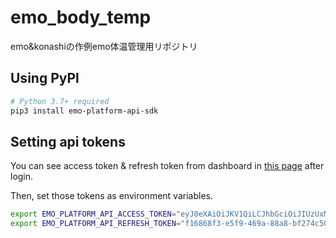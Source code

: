 # emo_body_temp
   emo&konashiの作例emo体温管理用リポジトリ
## Using PyPl
```bash
# Python 3.7+ required
pip3 install emo-platform-api-sdk
```
## Setting api tokens

You can see access token & refresh token from dashboard in [this page](https://platform-api.bocco.me/dashboard/login) after login.

Then, set those tokens as environment variables.

```bash
export EMO_PLATFORM_API_ACCESS_TOKEN="eyJ0eXAiOiJKV1QiLCJhbGciOiJIUzUxMiJ9.eyJzdWIiOiI0OGVjYTAwMC1hNTQxLTQ1OWUtOGJiMy00MmVhNjU2Njc0YjMiLCJpc3MiOiJwbGF0Zm9ybS1hcGkiLCJleHAiOjE2MzczMTEyMTQsInBsYW4iOiJmcmVlIiwiaWF0IjoxNjM3MzA3NjE0fQ.M25p1Pp8WG9vVHI0ZmnRpbT54XCQqVEn5Va17l7SsNSzOLH7nGXbkrmidXKtaXgJaQB7Koq25j_g5FUjWRNeAA"
export EMO_PLATFORM_API_REFRESH_TOKEN="f16868f3-e5f9-469a-88a8-bf274c50ec51"
```